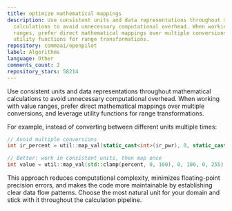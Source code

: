 ```yaml
---
title: optimize mathematical mappings
description: Use consistent units and data representations throughout mathematical
  calculations to avoid unnecessary computational overhead. When working with value
  ranges, prefer direct mathematical mappings over multiple conversions, and leverage
  utility functions for range transformations.
repository: commaai/openpilot
label: Algorithms
language: Other
comments_count: 2
repository_stars: 58214
---
```


Use consistent units and data representations throughout mathematical calculations to avoid unnecessary computational overhead. When working with value ranges, prefer direct mathematical mappings over multiple conversions, and leverage utility functions for range transformations.

For example, instead of converting between different units multiple times:
```cpp
// Avoid multiple conversions
int ir_percent = util::map_val(static_cast<int>(ir_pwr), 0, static_cast<int>(100*MAX_IR_POWER), 0, 100);

// Better: work in consistent units, then map once
int value = util::map_val(std::clamp(percent, 0, 100), 0, 100, 0, 255);
```

This approach reduces computational complexity, minimizes floating-point precision errors, and makes the code more maintainable by establishing clear data flow patterns. Choose the most natural unit for your domain and stick with it throughout the calculation pipeline.